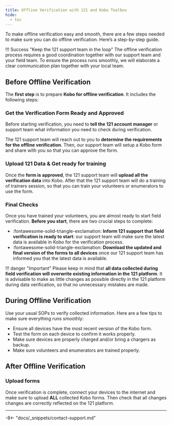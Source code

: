 ```yaml
---
title: Offline Verification with 121 and Kobo Toolbox
hide:
  - toc
---
```


To make offline verification easy and smooth, there are a few steps needed to make sure you can do offline verification. Here’s a step-by-step guide.

!!! Success "Keep the 121 support team in the loop"
   The offline verification process requires a good coordination together with our support team and your field team. To ensure the process runs smoothly, we will elaborate a clear communication plan together with your local team.

## Before Offline Verification

The **first step** is to prepare **Kobo for offline verification**. It includes the following steps:

### Get the Verification Form Ready and Approved

Before starting verification, you need to **tell the 121 account manager** or support team what information you need to check during verification.

The 121 support team will reach out to you to **determine the requirements for the offline verification**. Then, our support team will setup a Kobo form and share with you so that you can approve the form.

### Upload 121 Data & Get ready for training

Once the **form is approved**, the 121 support team will **upload all the verification data** into Kobo. After that the 121 support team will do a training of trainers session, so that you can train your volunteers or enumerators to use the form.

### Final Checks

Once you have trained your volunteers, you are almost ready to start field verification. **Before you start**, there are two crucial steps to complete:

- :fontawesome-solid-triangle-exclamation: **Inform 121 support that field verification is ready to start**: our support team will make sure the latest data is available in Kobo for the verification process.
- :fontawesome-solid-triangle-exclamation: **Download the updated and final version of the forms to all devices** once our 121 support team has informed you that the latest data is available.

!!! danger "Important"
    Please keep in mind that **all data collected during field verification will overwrite existing information in the 121 platform**. It is advisable to make as little changes as possible directly in the 121 platform during data verification, so that no unnecessary mistakes are made.

## During Offline Verification

Use your usual SOPs to verify collected information. Here are a few tips to make sure everything runs smoothly:

- Ensure all devices have the most recent version of the Kobo form.
- Test the form on each device to confirm it works properly.
- Make sure devices are properly charged and/or bring a chargers as backup.
- Make sure volunteers and enumerators are trained properly.

## After Offline Verification

### Upload forms

Once verification is complete, connect your devices to the internet and make sure to upload **ALL** collected Kobo forms. Then check that all changes changes are correctly reflected on the 121 platform.

---

-8<- "docs/_snippets/contact-support.md"
